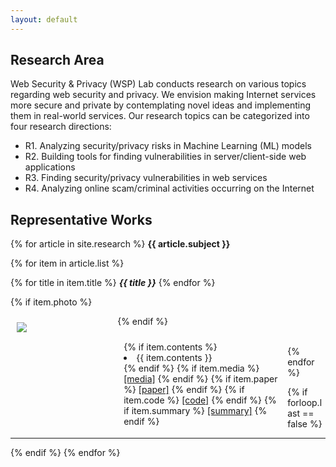 ```yaml
---
layout: default
---
```

<style>
  div.row {
    width: 100%
    display: flex;
  }
  
  div.left {
    width: 30%;
    float: left;
  }  
  
  div.left {
    width: 60%;
    float: right;
  }
</style>


## Research Area
Web Security & Privacy (WSP) Lab  conducts research on various topics regarding web 
security and privacy. We envision making Internet services more secure and private
by contemplating novel ideas and implementing them in real-world services.
Our research topics can be categorized into four research directions:

- R1. Analyzing security/privacy risks in Machine Learning (ML) models
- R2. Building tools for finding vulnerabilities in server/client-side web applications
- R3. Finding security/privacy vulnerabilities in web services
- R4. Analyzing online scam/criminal activities  occurring on the Internet

## Representative Works
  {% for article in site.research %}
  <strong> {{ article.subject }} </strong>
  <br>
    
  {% for item in article.list %}
  
  {% for title in item.title %}
    <strong><i>{{ title }}</i></strong>
  {% endfor %}
  
  {% if item.photo %} 
    <div style="float:left;width:30%;padding:10px">
     <img src = "{{item.photo}}">
     </div>
  {% endif %}
      
   <div style="float:left;width:50%;padding:10px">
   {% if item.contents %}
   <li>{{ item.contents }}</li>
   {% endif %}
   {% if item.media %}
     <a href="{{ item.media }}">[media]</a>
   {% endif %}
   {% if item.paper %}
     <a href="{{ item.paper }}">[paper]</a>
   {% endif %}
   {% if item.code %}
     <a href="{{ item.code }}">[code]</a>
   {% endif %}
   {% if item.summary %}
     <a href="{{ item.summary }}">[summary]</a>
   {% endif %}
   </div>
  <br>
  {% endfor %}

  
{% if forloop.last == false %} <hr> {% endif %}
{% endfor %}      

<!--
<div class="posts">
  {% for post in site.posts %}
    <article class="post">
-->
<!--
      <h3><a href="{{ site.baseurl }}{{ post.url }}">{{ post.title }}</a></h3>
      <div class="entry">
        {{ post.excerpt }}
      </div>
-->
<!--
      <a href="{{ site.baseurl }}{{ post.url }}" class="read-more">Read More</a>
      -->
<!--
    </article>
  {% endfor %}
</div>
-->
